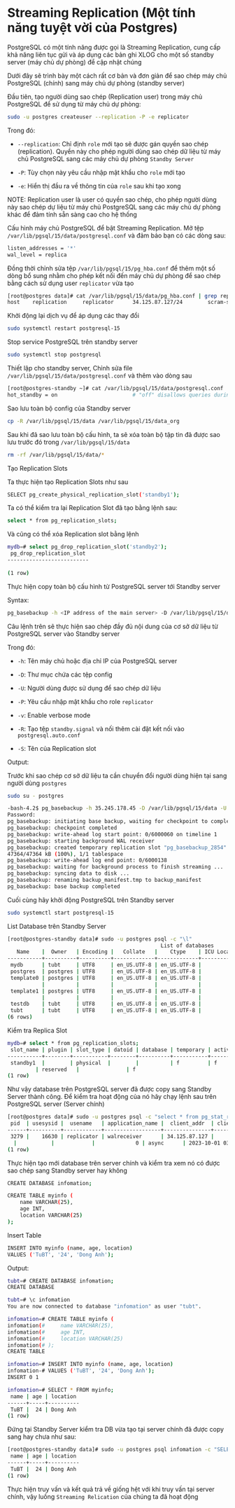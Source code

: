 # Streaming Replication (Một tính năng tuyệt vời của Postgres)

PostgreSQL có một tính năng được gọi là Streaming Replication, cung cấp khả năng liên tục gửi và áp dụng các bản ghi XLOG cho một số standby server (máy chủ dự phòng) để cập nhật chúng 

Dưới đây sẽ trình bày một cách rất cơ bản và đơn giản để sao chép máy chủ PostgreSQL (chính) sang máy chủ dự phòng (standby server)

Đầu tiên, tạo người dùng sao chép (Replication user) trong máy chủ PostgreSQL để sử dụng từ máy chủ dự phòng:

```sh
sudo -u postgres createuser --replication -P -e replicator
```

Trong đó:

- `--replication`: Chỉ định `role` mới tạo sẽ được gán quyền sao chép (replication). Quyền này cho phép người dùng sao chép dữ liệu từ máy chủ PostgreSQL sang các máy chủ dự phòng `Standby Server`

- `-P`: Tùy chọn này yêu cầu nhập mật khẩu cho `role` mới tạo

- `-e`: Hiển thị đầu ra về thông tin của `role` sau khi tạo xong

NOTE: Replication user là user có quyền sao chép, cho phép người dùng này sao chép dự liệu từ máy chủ PostgreSQL sang các máy chủ dự phòng khác để đảm tính sẵn sàng cao cho hệ thống

Cấu hình máy chủ PostgreSQL để bật Streaming Replication. Mở tệp `/var/lib/pgsql/15/data/postgresql.conf` và đảm bảo bạn có các dòng sau:

```sh
listen_addresses = '*'
wal_level = replica
```

Đồng thời chỉnh sửa tệp `/var/lib/pgsql/15/pg_hba.conf` để thêm một số dòng bổ sung nhằm cho phép kết nối đến máy chủ dự phòng để sao chép bằng cách sử dụng user `replicator` vừa tạo

```sh
[root@postgres data]# cat /var/lib/pgsql/15/data/pg_hba.conf | grep replicator
host    replication     replicator      34.125.87.127/24        scram-sha-256
```

Khởi động lại dịch vụ để áp dụng các thay đổi

```sh
sudo systemctl restart postgresql-15
```

Stop service PostgreSQL trên standby server

```sh
sudo systemctl stop postgresql
```

Thiết lập cho standby server, Chỉnh sửa file `/var/lib/pgsql/15/data/postgresql.conf` và thêm vào dòng sau

```sh
[root@postgres-standby ~]# cat /var/lib/pgsql/15/data/postgresql.conf | grep "hot_standby"
hot_standby = on                        # "off" disallows queries during recovery
```

Sao lưu toàn bộ config của Standby server

```sh
cp -R /var/lib/pgsql/15/data /var/lib/pgsql/15/data_org
```

Sau khi đã sao lưu toàn bộ cấu hình, ta sẽ xóa toàn bộ tập tin đã được sao lưu trước đó trong `/var/lib/pgsql/15/data`

```sh
rm -rf /var/lib/pgsql/15/data/*
```

Tạo Replication Slots

Ta thực hiện tạo Replication Slots như sau

```sh
SELECT pg_create_physical_replication_slot('standby1');
```

Ta có thể kiểm tra lại Replication Slot đã tạo bằng lệnh sau:

```sh
select * from pg_replication_slots;
```

Và cũng có thể xóa Replication slot bằng lệnh

```sh
mydb=# select pg_drop_replication_slot('standby2');
 pg_drop_replication_slot 
--------------------------
 
(1 row)
```

Thực hiện copy toàn bộ cấu hình từ PostgreSQL server tới Standby server

Syntax:

```sh
pg_basebackup -h <IP address of the main server> -D /var/lib/pgsql/15/data -U replicator -P -v -R -S <replication_slot>
```

Câu lệnh trên sẽ thực hiện sao chép đầy đủ nội dung của cơ sở dữ liệu từ PostgreSQL server vào Standby server

Trong đó:

- `-h`: Tên máy chủ hoặc địa chỉ IP của PostgreSQL server

- `-D`: Thư mục chứa các tệp config

- `-U`: Người dùng được sử dụng để sao chép dữ liệu

- `-P`: Yêu cầu nhập mật khẩu cho role `replicator`

- `-v`: Enable verbose mode

- `-R`: Tạo tệp `standby.signal` và nối thêm cài đặt kết nối vào `postgresql.auto.conf`

- `-S`: Tên của Replication slot

Output:

Trước khi sao chép cơ sở dữ liệu ta cần chuyển đổi người dùng hiện tại sang người dùng `postgres`

```sh
sudo su - postgres
```

```sh
-bash-4.2$ pg_basebackup -h 35.245.178.45 -D /var/lib/pgsql/15/data -U replicator -P -v -R -S standby1
Password: 
pg_basebackup: initiating base backup, waiting for checkpoint to complete
pg_basebackup: checkpoint completed
pg_basebackup: write-ahead log start point: 0/6000060 on timeline 1
pg_basebackup: starting background WAL receiver
pg_basebackup: created temporary replication slot "pg_basebackup_2854"
47364/47364 kB (100%), 1/1 tablespace                                         
pg_basebackup: write-ahead log end point: 0/6000138
pg_basebackup: waiting for background process to finish streaming ...
pg_basebackup: syncing data to disk ...
pg_basebackup: renaming backup_manifest.tmp to backup_manifest
pg_basebackup: base backup completed
```

Cuối cùng hãy khởi động PostgreSQL trên Standby server

```sh
sudo systemctl start postgresql-15
```

List Database trên Standby Server

```sh
[root@postgres-standby data]# sudo -u postgres psql -c "\l"
                                                 List of databases
   Name    |  Owner   | Encoding |   Collate   |    Ctype    | ICU Locale | Locale Provider |   Access privileges   
-----------+----------+----------+-------------+-------------+------------+-----------------+-----------------------
 mydb      | tubt     | UTF8     | en_US.UTF-8 | en_US.UTF-8 |            | libc            | 
 postgres  | postgres | UTF8     | en_US.UTF-8 | en_US.UTF-8 |            | libc            | 
 template0 | postgres | UTF8     | en_US.UTF-8 | en_US.UTF-8 |            | libc            | =c/postgres          +
           |          |          |             |             |            |                 | postgres=CTc/postgres
 template1 | postgres | UTF8     | en_US.UTF-8 | en_US.UTF-8 |            | libc            | =c/postgres          +
           |          |          |             |             |            |                 | postgres=CTc/postgres
 testdb    | tubt     | UTF8     | en_US.UTF-8 | en_US.UTF-8 |            | libc            | 
 tubt      | tubt     | UTF8     | en_US.UTF-8 | en_US.UTF-8 |            | libc            | 
(6 rows)
```

Kiểm tra Replica Slot

```sh
mydb=# select * from pg_replication_slots;
 slot_name | plugin | slot_type | datoid | database | temporary | active | active_pid | xmin | catalog_xmin | restart_lsn | confirmed_flush_lsn | wal_status | safe_wal_size | two_phase 
-----------+--------+-----------+--------+----------+-----------+--------+------------+------+--------------+-------------+---------------------+------------+---------------+-----------
 standby1  |        | physical  |        |          | f         | f      |            |      |              | 0/3A0001C0  |            
         | reserved   |               | f
(1 row)
```

Như vậy database trên PostgreSQL server đã được copy sang Standby Server thành công. Để kiểm tra hoạt động của nó hãy chạy lệnh sau trên PostgreSQL server (Server chính)

```sh
[root@postgres data]# sudo -u postgres psql -c "select * from pg_stat_replication;"
 pid  | usesysid |  usename   | application_name |  client_addr  | client_hostname | client_port |         backend_start         | backend_xmin |   state   | sent_lsn  | write_lsn | flush_lsn | replay_lsn | write_lag | flush_lag | replay_lag | sync_priority | sync_state |          reply_time           
------+----------+------------+------------------+---------------+-----------------+-------------+-------------------------------+--------------+-----------+-----------+-----------+-----------+------------+-----------+-----------+------------+---------------+------------+-------------------------------
 3279 |    16630 | replicator | walreceiver      | 34.125.87.127 |                 |       38660 | 2023-10-01 03:21:12.883816+00 |              | streaming | 0/F000060 | 0/F000060 | 0/F000060 | 0/F000060  |         
  |           |            |             0 | async      | 2023-10-01 03:24:34.037146+00
(1 row)
```

Thực hiện tạo mới database trên server chính và kiểm tra xem nó có được sao chép sang Standby server hay không

```sh
CREATE DATABASE infomation;
```

```sh
CREATE TABLE myinfo (
    name VARCHAR(25),
    age INT,
    location VARCHAR(25)
);
```

Insert Table

```sh
INSERT INTO myinfo (name, age, location)
VALUES ('TuBT', '24', 'Dong Anh');
```

Output:

```sh
tubt=# CREATE DATABASE infomation;
CREATE DATABASE

tubt=# \c infomation 
You are now connected to database "infomation" as user "tubt".

infomation=# CREATE TABLE myinfo (
infomation(#     name VARCHAR(25),
infomation(#     age INT,
infomation(#     location VARCHAR(25)
infomation(# );
CREATE TABLE

infomation=# INSERT INTO myinfo (name, age, location)
infomation-# VALUES ('TuBT', '24', 'Dong Anh');
INSERT 0 1

infomation=# SELECT * FROM myinfo;
 name | age | location 
------+-----+----------
 TuBT |  24 | Dong Anh
(1 row)
```

Đứng tại Standby Server kiểm tra DB vừa tạo tại server chính đã được copy sang hay chưa như sau:

```sh
[root@postgres-standby data]# sudo -u postgres psql infomation -c "SELECT * FROM myinfo;"
 name | age | location 
------+-----+----------
 TuBT |  24 | Dong Anh
(1 row)
```

Thực hiện truy vấn và kết quả trả về giống hệt với khi truy vấn tại server chính, vậy luồng `Streaming Relication` của chúng ta đã hoạt động